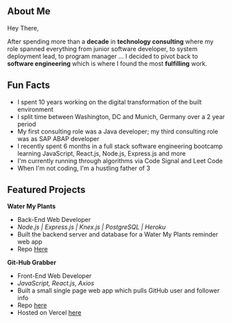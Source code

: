 ## About Me

Hey There,

After spending more than a **decade** in **technology consulting** where my role spanned everything from junior software developer, to system deployment lead, to program manager ... I decided to pivot back to **software engineering** which is where I found the most **fulfilling** work.  

## Fun Facts
- I spent 10 years working on the digital transformation of the built environment
- I split time between Washington, DC and Munich, Germany over a 2 year period
- My first consulting role was a Java developer; my third consulting role was as SAP ABAP developer
- I recently spent 6 months in a full stack software engineering bootcamp learning JavaScript, React.js, Node.js, Express.js and more
- I'm currently running through algorithms via Code Signal and Leet Code
- When I'm not coding, I'm a hustling father of 3 

## Featured Projects
**Water My Plants**
- Back-End Web Developer
- *Node.js | Express.js | Knex.js | PostgreSQL | Heroku*
- Built the backend server and database for a Water My Plants reminder web app
- Repo [Here](https://github.com/bld-wk-water-my-plants/back-end)

**Git-Hub Grabber**
- Front-End Web Developer
- *JavaScript, React.js, Axios*
- Built a small single page web app which pulls GitHub user and follower info
- Repo [here](https://github.com/ST1414/web-module-project-lifecycle)
- Hosted on Vercel [here](https://git-hub-grabber.vercel.app)

<!--
**ST1414/ST1414** is a ✨ _special_ ✨ repository because its `README.md` (this file) appears on your GitHub profile.

Here are some ideas to get you started:

- 🔭 I’m currently working on ...
- 🌱 I’m currently learning ...
- 👯 I’m looking to collaborate on ...
- 🤔 I’m looking for help with ...
- 💬 Ask me about ...
- 📫 How to reach me: ...
- 😄 Pronouns: ...
- ⚡ Fun fact: ...
-->
